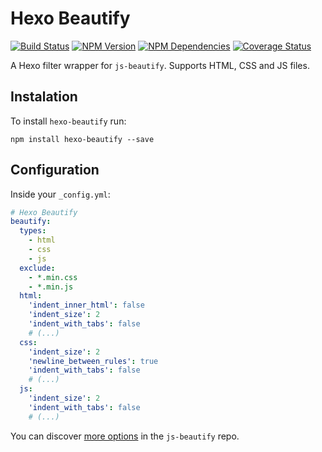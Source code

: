# Hexo Beautify
[![Build Status](https://travis-ci.org/celsomiranda/hexo-beautify.svg)](https://travis-ci.org/celsomiranda/hexo-beautify)
[![NPM Version](https://badge.fury.io/js/hexo-renderer-yasr.svg)](http://badge.fury.io/js/hexo-renderer-yasr)
[![NPM Dependencies](https://david-dm.org/celsomiranda/hexo-renderer-yasr.svg)](https://www.npmjs.com/package/hexo-renderer-yasr)
[![Coverage Status](https://coveralls.io/repos/celsomiranda/hexo-beautify/badge.svg)](https://coveralls.io/r/celsomiranda/hexo-beautify)

A Hexo filter wrapper for `js-beautify`. Supports HTML, CSS and JS files.

## Instalation
To install `hexo-beautify` run:

``` shell
npm install hexo-beautify --save
```

## Configuration
Inside your `_config.yml`:

``` yaml
# Hexo Beautify
beautify:
  types:
    - html
    - css
    - js
  exclude:
    - *.min.css
    - *.min.js
  html:
    'indent_inner_html': false
    'indent_size': 2
    'indent_with_tabs': false
    # (...)
  css:
    'indent_size': 2
    'newline_between_rules': true
    'indent_with_tabs': false
    # (...)
  js:
    'indent_size': 2
    'indent_with_tabs': false
    # (...)
```

You can discover [more options](https://github.com/beautify-web/js-beautify) in the `js-beautify` repo.
